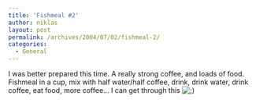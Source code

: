 ```yaml
---
title: 'Fishmeal #2'
author: niklas
layout: post
permalink: /archives/2004/07/02/fishmeal-2/
categories:
  - General
---
```

I was better prepared this time. A really strong coffee, and loads of food. Fishmeal in a cup, mix with half water/half coffee, drink, drink water, drink coffee, eat food, more coffee&#8230; I can get through this <img src='http://blog.saers.com/wp-includes/images/smilies/icon_wink.gif' alt=';)' class='wp-smiley' />